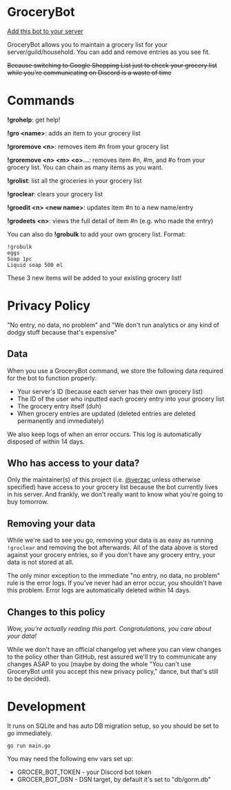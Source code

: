 # GroceryBot

[Add this bot to your server](https://discord.com/oauth2/authorize?client_id=815120759680532510&permissions=2048&scope=bot)

GroceryBot allows you to maintain a grocery list for your server/guild/household. You can add and remove entries as you see fit.

~~Because switching to Google Shopping List just to check your grocery list while you're communicating on Discord is a waste of time~~

# Commands

**!grohelp**: get help!

**!gro \<name\>**: adds an item to your grocery list

**!groremove \<n\>**: removes item #n from your grocery list

**!groremove \<n\> \<m\> \<o\>...**: removes item #n, #m, and #o from your grocery list. You can chain as many items as you want.

**!grolist**: list all the groceries in your grocery list

**!groclear**: clears your grocery list

**!groedit \<n\> \<new name\>**: updates item #n to a new name/entry

**!grodeets \<n\>**: views the full detail of item #n (e.g. who made the entry)

You can also do **!grobulk** to add your own grocery list. Format:

```
!grobulk
eggs
Soap 1pc
Liquid soap 500 ml
```

These 3 new items will be added to your existing grocery list!

# Privacy Policy

"No entry, no data, no problem" and "We don't run analytics or any kind of dodgy stuff because that's expensive"

## Data

When you use a GroceryBot command, we store the following data required for the bot to function properly:

- Your server's ID (because each server has their own grocery list)
- The ID of the user who inputted each grocery entry into your grocery list
- The grocery entry itself (duh)
- When grocery entries are updated (deleted entries are deleted permanently and immediately)

We also keep logs of when an error occurs. This log is automatically disposed of within 14 days.

## Who has access to your data?

Only the maintainer(s) of this project (i.e. [@verzac](https://github.com/verzac) unless otherwise specified) have access to your grocery list because the bot currently lives in his server. And frankly, we don't really want to know what you're going to buy tomorrow.

## Removing your data

While we're sad to see you go, removing your data is as easy as running `!groclear` and removing the bot afterwards. All of the data above is stored against your grocery entries, so if you don't have any grocery entry, your data is not stored at all.

The only minor exception to the immediate "no entry, no data, no problem" rule is the error logs. If you've never had an error occur, you shouldn't have this problem. Error logs are automatically deleted within 14 days.

## Changes to this policy

_Wow, you're actually reading this part. Congratulations, you care about your data!_

While we don't have an official changelog yet where you can view changes to the policy other than GitHub, rest assured we'll try to communicate any changes ASAP to you (maybe by doing the whole "You can't use GroceryBot until you accept this new privacy policy," dance, but that's still to be decided).

# Development

It runs on SQLite and has auto DB migration setup, so you should be set to go immediately.

`go run main.go`

You may need the following env vars set up:

- GROCER_BOT_TOKEN - your Discord bot token
- GROCER_BOT_DSN - DSN target, by default it's set to "db/gorm.db"

